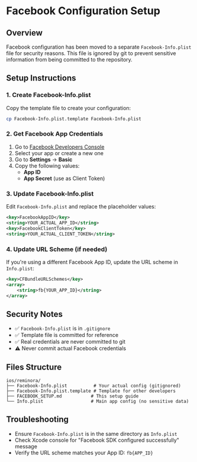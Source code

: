 # Facebook Configuration Setup

## Overview
Facebook configuration has been moved to a separate `Facebook-Info.plist` file for security reasons. This file is ignored by git to prevent sensitive information from being committed to the repository.

## Setup Instructions

### 1. Create Facebook-Info.plist
Copy the template file to create your configuration:
```bash
cp Facebook-Info.plist.template Facebook-Info.plist
```

### 2. Get Facebook App Credentials
1. Go to [Facebook Developers Console](https://developers.facebook.com)
2. Select your app or create a new one
3. Go to **Settings** → **Basic**
4. Copy the following values:
   - **App ID** 
   - **App Secret** (use as Client Token)

### 3. Update Facebook-Info.plist
Edit `Facebook-Info.plist` and replace the placeholder values:
```xml
<key>FacebookAppID</key>
<string>YOUR_ACTUAL_APP_ID</string>
<key>FacebookClientToken</key>
<string>YOUR_ACTUAL_CLIENT_TOKEN</string>
```

### 4. Update URL Scheme (if needed)
If you're using a different Facebook App ID, update the URL scheme in `Info.plist`:
```xml
<key>CFBundleURLSchemes</key>
<array>
    <string>fb{YOUR_APP_ID}</string>
</array>
```

## Security Notes
- ✅ `Facebook-Info.plist` is in `.gitignore` 
- ✅ Template file is committed for reference
- ✅ Real credentials are never committed to git
- ⚠️ Never commit actual Facebook credentials

## Files Structure
```
ios/reminora/
├── Facebook-Info.plist          # Your actual config (gitignored)
├── Facebook-Info.plist.template # Template for other developers
├── FACEBOOK_SETUP.md           # This setup guide
└── Info.plist                  # Main app config (no sensitive data)
```

## Troubleshooting
- Ensure `Facebook-Info.plist` is in the same directory as `Info.plist`
- Check Xcode console for "Facebook SDK configured successfully" message
- Verify the URL scheme matches your App ID: `fb{APP_ID}`